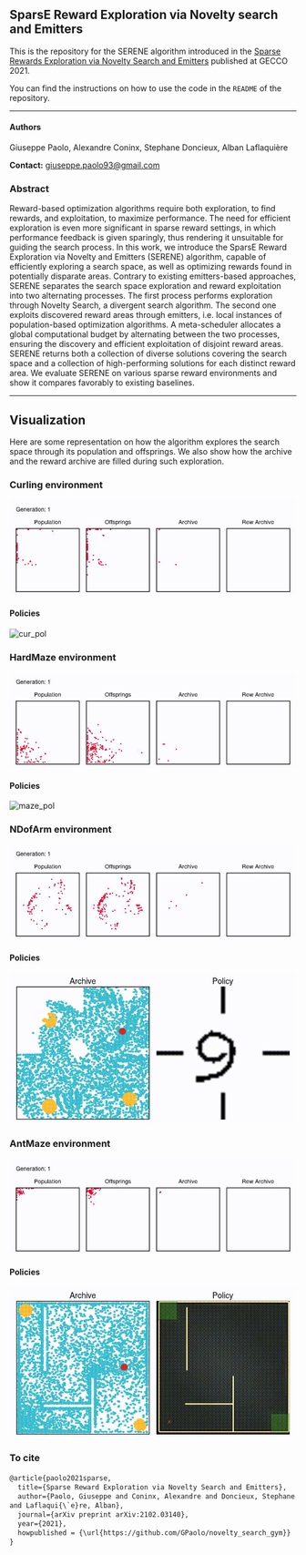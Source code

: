 ## SparsE Reward Exploration via Novelty search and Emitters

This is the repository for the SERENE algorithm introduced in the [Sparse Rewards Exploration via Novelty Search and Emitters](https://arxiv.org/abs/2102.03140) published at GECCO 2021.

You can find the instructions on how to use the code in the `README` of the repository.

---
#### Authors
Giuseppe Paolo, Alexandre Coninx, Stephane Doncieux, Alban Laflaquière

**Contact:** giuseppe.paolo93@gmail.com

### Abstract

Reward-based optimization algorithms require both exploration, to find rewards, and exploitation, to maximize performance. The need for efficient exploration is even more significant in sparse reward settings, in which performance feedback is given sparingly, thus rendering it unsuitable for guiding the search process. In this work, we introduce the SparsE Reward Exploration via Novelty and Emitters (SERENE) algorithm, capable of efficiently exploring a search space, as well as optimizing rewards found in potentially disparate areas. Contrary to existing emitters-based approaches, SERENE separates the search space exploration and reward exploitation into two alternating processes. The first process performs exploration through Novelty Search, a divergent search algorithm. The second one exploits discovered reward areas through emitters, i.e. local instances of population-based optimization algorithms. A meta-scheduler allocates a global computational budget by alternating between the two processes, ensuring the discovery and efficient exploitation of disjoint reward areas. SERENE returns both a collection of diverse solutions covering the search space and a collection of high-performing solutions for each distinct reward area. We evaluate SERENE on various sparse reward environments and show it compares favorably to existing baselines.

---
## Visualization
Here are some representation on how the algorithm explores the search space through its population and offsprings.
We also show how the archive and the reward archive are filled during such exploration.
### Curling environment
![cur](./curling_exploration.gif)

#### Policies
![cur_pol](./curling_policies.gif)
 
### HardMaze environment
![maze](./hardmaze_exploration.gif)

#### Policies
![maze_pol](./hardmaze_policies.gif)

### NDofArm environment
![arm](./arm_exploration.gif)

#### Policies
![arm_pol](./arm_policies.gif)

### AntMaze environment
![ant](./ant_exploration.gif)

#### Policies
![ant_pol](./ant_policies.gif)

### To cite
```
@article{paolo2021sparse,
  title={Sparse Reward Exploration via Novelty Search and Emitters},
  author={Paolo, Giuseppe and Coninx, Alexandre and Doncieux, Stephane and Laflaqui{\`e}re, Alban},
  journal={arXiv preprint arXiv:2102.03140},
  year={2021},
  howpublished = {\url{https://github.com/GPaolo/novelty_search_gym}}
}
```

